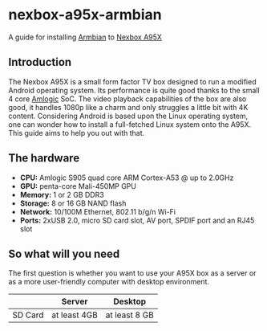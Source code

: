 # nexbox-a95x-armbian

A guide for installing [Armbian](https://www.armbian.com)
to [Nexbox A95X](https://androidtvbox.eu/nexbox-a95x-review-android-tv-box-powered-amlogic-s905/)

## Introduction

The Nexbox A95X is a small form factor TV box designed to run a modified Android operating system.
Its performance is quite good thanks to the small 4 core [Amlogic](https://en.wikipedia.org/wiki/Amlogic) SoC.
The video playback capabilities of the box are also good, it handles 1080p like a charm and only struggles a little bit
with 4K content.
Considering Android is based upon the Linux operating system, one can wonder how to install a full-fetched Linux system
onto the A95X. This guide aims to help you out with that.

## The hardware

* **CPU:** Amlogic S905 quad core ARM Cortex-A53 @ up to 2.0GHz
* **GPU:** penta-core Mali-450MP GPU
* **Memory:** 1 or 2 GB DDR3
* **Storage:** 8 or 16 GB NAND flash
* **Network:** 10/100M Ethernet, 802.11 b/g/n Wi-Fi
* **Ports:** 2xUSB 2.0, micro SD card slot, AV port, SPDIF port and an RJ45 slot

## So what will you need

The first question is whether you want to use your A95X box as a server or as a more user-friendly computer with desktop
environment.

<div align="center">

|         |  Server      | Desktop       |
|---------|--------------|---------------|
| SD Card | at least 4GB | at least 8 GB |

</div>